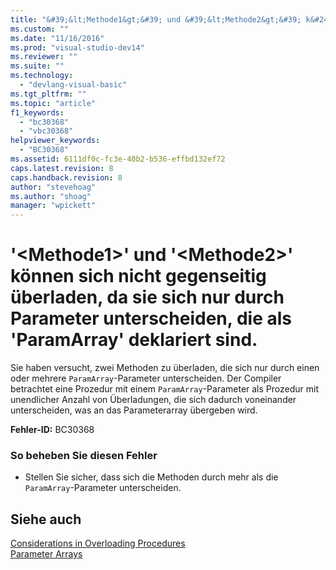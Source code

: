 ```yaml
---
title: "&#39;&lt;Methode1&gt;&#39; und &#39;&lt;Methode2&gt;&#39; k&#246;nnen sich nicht gegenseitig &#252;berladen, da sie sich nur durch Parameter unterscheiden, die als &#39;ParamArray&#39; deklariert sind. | Microsoft Docs"
ms.custom: ""
ms.date: "11/16/2016"
ms.prod: "visual-studio-dev14"
ms.reviewer: ""
ms.suite: ""
ms.technology: 
  - "devlang-visual-basic"
ms.tgt_pltfrm: ""
ms.topic: "article"
f1_keywords: 
  - "bc30368"
  - "vbc30368"
helpviewer_keywords: 
  - "BC30368"
ms.assetid: 6111df0c-fc3e-40b2-b536-effbd132ef72
caps.latest.revision: 8
caps.handback.revision: 8
author: "stevehoag"
ms.author: "shoag"
manager: "wpickett"
---
```

# &#39;&lt;Methode1&gt;&#39; und &#39;&lt;Methode2&gt;&#39; k&#246;nnen sich nicht gegenseitig &#252;berladen, da sie sich nur durch Parameter unterscheiden, die als &#39;ParamArray&#39; deklariert sind.
Sie haben versucht, zwei Methoden zu überladen, die sich nur durch einen oder mehrere `ParamArray`\-Parameter unterscheiden. Der Compiler betrachtet eine Prozedur mit einem `ParamArray`\-Parameter als Prozedur mit unendlicher Anzahl von Überladungen, die sich dadurch voneinander unterscheiden, was an das Parameterarray übergeben wird.  
  
 **Fehler\-ID:** BC30368  
  
### So beheben Sie diesen Fehler  
  
-   Stellen Sie sicher, dass sich die Methoden durch mehr als die `ParamArray`\-Parameter unterscheiden.  
  
## Siehe auch  
 [Considerations in Overloading Procedures](../../visual-basic/programming-guide/language-features/procedures/considerations-in-overloading-procedures.md)   
 [Parameter Arrays](../../visual-basic/programming-guide/language-features/procedures/parameter-arrays.md)